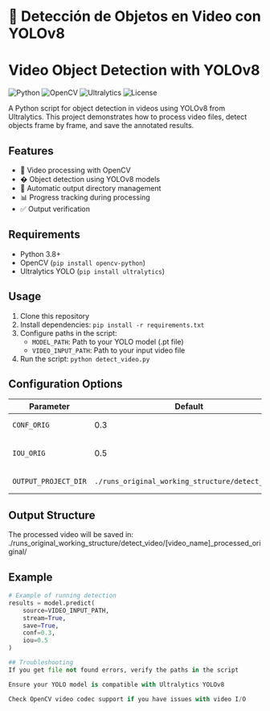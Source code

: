 # 🧠 Detección de Objetos en Video con YOLOv8
# Video Object Detection with YOLOv8

![Python](https://img.shields.io/badge/python-3.8%2B-blue)
![OpenCV](https://img.shields.io/badge/OpenCV-4.5%2B-orange)
![Ultralytics](https://img.shields.io/badge/Ultralytics-YOLOv8-red)
![License](https://img.shields.io/badge/license-MIT-green)

A Python script for object detection in videos using YOLOv8 from Ultralytics. This project demonstrates how to process video files, detect objects frame by frame, and save the annotated results.

## Features

- 🎥 Video processing with OpenCV
- � Object detection using YOLOv8 models
- 📁 Automatic output directory management
- 📊 Progress tracking during processing
- ✅ Output verification

## Requirements

- Python 3.8+
- OpenCV (`pip install opencv-python`)
- Ultralytics YOLO (`pip install ultralytics`)

## Usage

1. Clone this repository
2. Install dependencies: `pip install -r requirements.txt`
3. Configure paths in the script:
   - `MODEL_PATH`: Path to your YOLO model (.pt file)
   - `VIDEO_INPUT_PATH`: Path to your input video file
4. Run the script: `python detect_video.py`

## Configuration Options

| Parameter | Default | Description |
|-----------|---------|-------------|
| `CONF_ORIG` | 0.3 | Confidence threshold |
| `IOU_ORIG` | 0.5 | Intersection over Union threshold |
| `OUTPUT_PROJECT_DIR` | `./runs_original_working_structure/detect_video` | Output directory |

## Output Structure

The processed video will be saved in:
./runs_original_working_structure/detect_video/[video_name]_processed_original/

## Example

```python
# Example of running detection
results = model.predict(
    source=VIDEO_INPUT_PATH,
    stream=True,
    save=True,
    conf=0.3,
    iou=0.5
)

## Troubleshooting
If you get file not found errors, verify the paths in the script

Ensure your YOLO model is compatible with Ultralytics YOLOv8

Check OpenCV video codec support if you have issues with video I/O
